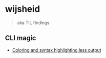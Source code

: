 # wijsheid

> aka TIL findings

## CLI magic
- [Coloring and syntax highlighting less output](https://ole.michelsen.dk/blog/syntax-highlight-files-macos-terminal-less)
